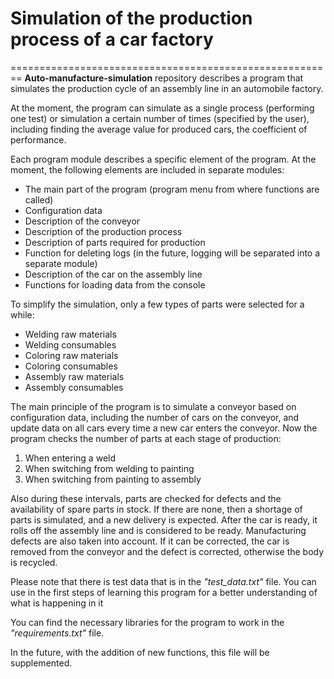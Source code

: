 # Simulation of the production process of a car factory 
========================================================
**Auto-manufacture-simulation** repository describes a program that simulates the production cycle of an assembly line in an automobile factory.

At the moment, the program can simulate as a single process (performing one test) or simulation a certain number of times (specified by the user), including finding the average value for produced cars, the coefficient of performance.

Each program module describes a specific element of the program. At the moment, the following elements are included in separate modules:
* The main part of the program (program menu from where functions are called)
* Configuration data
* Description of the conveyor
* Description of the production process
* Description of parts required for production
* Function for deleting logs (in the future, logging will be separated into a separate module)
* Description of the car on the assembly line
* Functions for loading data from the console

To simplify the simulation, only a few types of parts were selected for a while:
* Welding raw materials
* Welding consumables
* Coloring raw materials
* Coloring consumables
* Assembly raw materials
* Assembly consumables

The main principle of the program is to simulate a conveyor based on configuration data, including the number of cars on the conveyor, and update data on all cars every time a new car enters the conveyor. Now the program checks the number of parts at each stage of production:
1. When entering a weld
2. When switching from welding to painting
3. When switching from painting to assembly

Also during these intervals, parts are checked for defects and the availability of spare parts in stock. If there are none, then a shortage of parts is simulated, and a new delivery is expected. After the car is ready, it rolls off the assembly line and is considered to be ready. Manufacturing defects are also taken into account. If it can be corrected, the car is removed from the conveyor and the defect is corrected, otherwise the body is recycled.

Please note that there is test data that is in the *"test_data.txt"* file. You can use in the first steps of learning this program for a better understanding of what is happening in it

You can find the necessary libraries for the program to work in the *"requirements.txt"* file.

In the future, with the addition of new functions, this file will be supplemented.